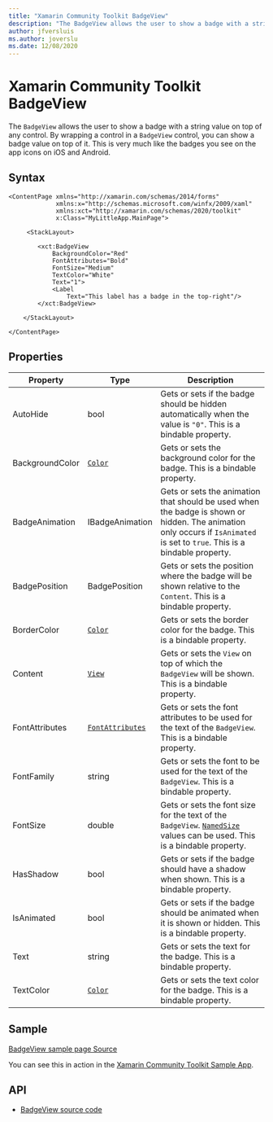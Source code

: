 ```yaml
---
title: "Xamarin Community Toolkit BadgeView"
description: "The BadgeView allows the user to show a badge with a string value on top of any control."
author: jfversluis
ms.author: joverslu
ms.date: 12/08/2020
---
```


# Xamarin Community Toolkit BadgeView

The `BadgeView` allows the user to show a badge with a string value on top of any control. By wrapping a control in a `BadgeView` control, you can show a badge value on top of it. This is very much like the badges you see on the app icons on iOS and Android.

## Syntax

```xaml
<ContentPage xmlns="http://xamarin.com/schemas/2014/forms"
             xmlns:x="http://schemas.microsoft.com/winfx/2009/xaml"
             xmlns:xct="http://xamarin.com/schemas/2020/toolkit"
             x:Class="MyLittleApp.MainPage">

     <StackLayout>

        <xct:BadgeView
            BackgroundColor="Red"
            FontAttributes="Bold"
            FontSize="Medium"
            TextColor="White"
            Text="1">
            <Label
                Text="This label has a badge in the top-right"/>
        </xct:BadgeView>

    </StackLayout>

</ContentPage>
```

## Properties

|Property  |Type  |Description  |
|---------|---------|---------|
| AutoHide | bool | Gets or sets if the badge should be hidden automatically when the value is `"0"`. This is a bindable property. |
| BackgroundColor | [`Color`](xref:Xamarin.Forms.Color) | Gets or sets the background color for the badge. This is a bindable property. |
| BadgeAnimation | IBadgeAnimation | Gets or sets the animation that should be used when the badge is shown or hidden. The animation only occurs if `IsAnimated` is set to `true`. This is a bindable property. |
| BadgePosition | BadgePosition | Gets or sets the position where the badge will be shown relative to the `Content`. This is a bindable property. |
| BorderColor | [`Color`](xref:Xamarin.Forms.Color) | Gets or sets the border color for the badge. This is a bindable property. |
| Content | [`View`](xref:Xamarin.Forms.View) | Gets or sets the `View` on top of which the `BadgeView` will be shown. This is a bindable property. |
| FontAttributes | [`FontAttributes`](xref:Xamarin.Forms.FontAttributes) | Gets or sets the font attributes to be used for the text of the `BadgeView`. This is a bindable property. |
| FontFamily | string | Gets or sets the font to be used for the text of the `BadgeView`. This is a bindable property. |
| FontSize | double | Gets or sets the font size for the text of the `BadgeView`. [`NamedSize`](xref:Xamarin.Forms.NamedSize) values can be used. This is a bindable property. |
| HasShadow | bool | Gets or sets if the badge should have a shadow when shown. This is a bindable property. |
| IsAnimated | bool | Gets or sets if the badge should be animated when it is shown or hidden. This is a bindable property. |
| Text | string | Gets or sets the text for the badge. This is a bindable property. |
| TextColor | [`Color`](xref:Xamarin.Forms.Color) | Gets or sets the text color for the badge. This is a bindable property. |

## Sample

[BadgeView sample page Source](https://github.com/xamarin/XamarinCommunityToolkit/blob/main/samples/XCT.Sample/Pages/Views/BadgeViewPage.xaml)

You can see this in action in the [Xamarin Community Toolkit Sample App](https://github.com/xamarin/XamarinCommunityToolkit).

## API

* [BadgeView source code](https://github.com/xamarin/XamarinCommunityToolkit/blob/main/src/CommunityToolkit/Xamarin.CommunityToolkit/Views/BadgeView/BadgeView.shared.cs)
